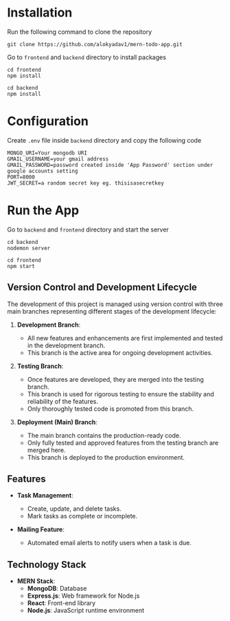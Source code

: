 # Installation
Run the following command to clone the repository
```
git clone https://github.com/alokyadav1/mern-todo-app.git
```
Go to ```frontend``` and ```backend``` directory to install packages
```
cd frontend
npm install
```
```
cd backend
npm install
```
# Configuration
Create ```.env``` file inside ```backend``` directory and copy the following code

```
MONGO_URI=Your mongodb URI
GMAIL_USERNAME=your gmail address 
GMAIL_PASSWORD=password created inside 'App Password' section under google accounts setting
PORT=8000
JWT_SECRET=a random secret key eg. thisisasecretkey
```
# Run the App
Go to ```backend``` and ```frontend``` directory and start the server
```
cd backend
nodemon server
```
```
cd frontend
npm start
```

## Version Control and Development Lifecycle

The development of this project is managed using version control with three main branches representing different stages of the development lifecycle:

1. **Development Branch**:
    - All new features and enhancements are first implemented and tested in the development branch.
    - This branch is the active area for ongoing development activities.

2. **Testing Branch**:
    - Once features are developed, they are merged into the testing branch.
    - This branch is used for rigorous testing to ensure the stability and reliability of the features.
    - Only thoroughly tested code is promoted from this branch.

3. **Deployment (Main) Branch**:
    - The main branch contains the production-ready code.
    - Only fully tested and approved features from the testing branch are merged here.
    - This branch is deployed to the production environment.

## Features

- **Task Management**:
    - Create, update, and delete tasks.
    - Mark tasks as complete or incomplete.

- **Mailing Feature**:
    - Automated email alerts to notify users when a task is due.

## Technology Stack

- **MERN Stack**:
    - **MongoDB**: Database
    - **Express.js**: Web framework for Node.js
    - **React**: Front-end library
    - **Node.js**: JavaScript runtime environment


